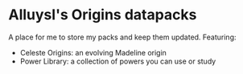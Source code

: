 # Alluysl's Origins datapacks

A place for me to store my packs and keep them updated. Featuring:

- Celeste Origins: an evolving Madeline origin
- Power Library: a collection of powers you can use or study